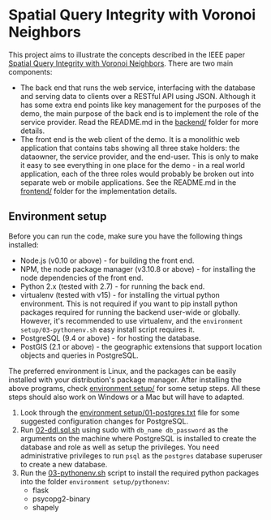 # Spatial Query Integrity with Voronoi Neighbors

This project aims to illustrate the concepts described in the IEEE paper [Spatial Query Integrity with Voronoi Neighbors](http://ieeexplore.ieee.org/abstract/document/6109262/).  There are two main components:
 - The back end that runs the web service, interfacing with the database and serving data to clients over a RESTful API using JSON.  Although it has some extra end points like key management for the purposes of the demo, the main purpose of the back end is to implement the role of the service provider.  Read the README.md in the [backend/](../../tree/master/backend/) folder for more details.
 - The front end is the web client of the demo.  It is a monolithic web application that contains tabs showing all three stake holders: the dataowner, the service provider, and the end-user.  This is only to make it easy to see everything in one place for the demo - in a real world application, each of the three roles would probably be broken out into separate web or mobile applications.  See the README.md in the [frontend/](../../tree/master/frontend) folder for the implementation details.

## Environment setup
Before you can run the code, make sure you have the following things installed:
 - Node.js (v0.10 or above) - for building the front end.
 - NPM, the node package manager (v3.10.8 or above) - for installing the node dependencies of the front end.
 - Python 2.x (tested with 2.7) - for running the back end.
 - virtualenv (tested with v15) - for installing the virtual python environment.  This is not required if you want to pip install python packages required for running the backend user-wide or globally.  However, it's recommended to use virtualenv, and the `environment setup/03-pythonenv.sh` easy install script requires it.
 - PostgreSQL (9.4 or above) - for hosting the database.
 - PostGIS (2.1  or above) - the geographic extensions that support location objects and queries in PostgreSQL.

The preferred environment is Linux, and the packages can be easily installed with your distribution's package manager.  After installing the above programs, check [environment setup/](../../tree/master/environment%20setup) for some setup steps.  All these steps should also work on Windows or a Mac but will have to adapted.
 1. Look through the [environment setup/01-postgres.txt](environment%20setup/01-postgres.txt) file for some suggested configuration changes for PostgreSQL.
 2. Run [02-ddl.sql.sh](environment%20setup/02-ddl.sql.sh) using sudo with `db_name db_password` as the arguments on the machine where PostgreSQL is installed to create the database and role as well as setup the privileges.  You need administrative privileges to run `psql`  as the `postgres` database superuser to create a new database.
 3. Run the [03-pythonenv.sh](environment%20setup/03-pythonenv.sh) script to install the required python packages into the folder `environment setup/pythonenv`:
	  - flask
	  - psycopg2-binary
	  - shapely
